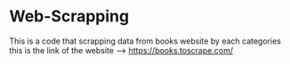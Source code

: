 # Web-Scrapping
This is a code that scrapping data from books website by each categories
this is the link of the website --> https://books.toscrape.com/
